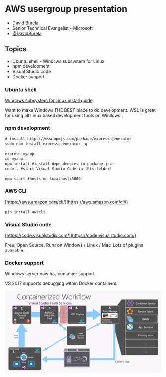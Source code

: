 # AWS usergroup presentation

* David Burela
* Senior Technical Evangelist - Microsoft
* [@DavidBurela](https://Twitter.com/DavidBurela)

## Topics 

* Ubuntu shell - Windows subsystem for Linux
* npm development
* Visual Studio code
* Docker support


### Ubuntu shell
[Windows subsystem for Linux install guide](https://msdn.microsoft.com/en-us/commandline/wsl/install_guide)

Want to make Windows THE BEST place to do development. WSL is great for using all Linux based development tools on Windows.


### npm development

```
# install https://www.npmjs.com/package/express-generator
sudo npm install express-generator -g

express myapp 
cd myapp 
npm install #install dependencies in package.json
code . #start Visual Studio Code in this folder!

npm start #hosts on localhost:3000
```

### AWS CLI
[https://aws.amazon.com/cli/](https://aws.amazon.com/cli/)

`pip install awscli`

### Visual Studio code

[https://code.visualstudio.com/](https://code.visualstudio.com/)

Free. Open Source. Runs on Windows / Linux / Mac.
Lots of plugins available.


### Docker support

Windows server now has container support.

VS 2017 supports debugging within Docker containers.

![docker](docker_workflow.PNG)